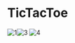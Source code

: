 # TicTacToe

![1](https://cloud.githubusercontent.com/assets/27208120/24870426/0c85251e-1e38-11e7-8a2f-999c481f98cf.png)![3](https://cloud.githubusercontent.com/assets/27208120/24870465/2fb669e4-1e38-11e7-988b-ba02189a8af8.png)
![4](https://cloud.githubusercontent.com/assets/27208120/24870470/3205f444-1e38-11e7-93be-b4d99abe52d2.png)
